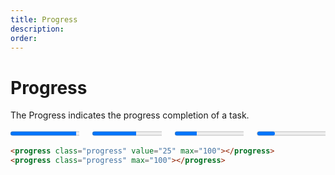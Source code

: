 ```yaml
---
title: Progress
description: 
order: 
---
```


# Progress

The Progress indicates the progress completion of a task.

<div class="vp-raw docs-demo columns">
  <div class="column col-3 col-xs-12">
    <progress class="progress" value="75" max="100"></progress>
  </div>
  <div class="column col-3 col-xs-12">
    <progress class="progress" value="50" max="100"></progress>
  </div>
  <div class="column col-3 col-xs-12">
    <progress class="progress" value="25" max="100"></progress>
  </div>
  <div class="column col-3 col-xs-12">
    <progress class="progress" max="100"></progress>
  </div>
</div>

```html
<progress class="progress" value="25" max="100"></progress>
<progress class="progress" max="100"></progress>
```

<!-- @see https://github.com/spectre-org/spectre-docs/issues/17 -->
